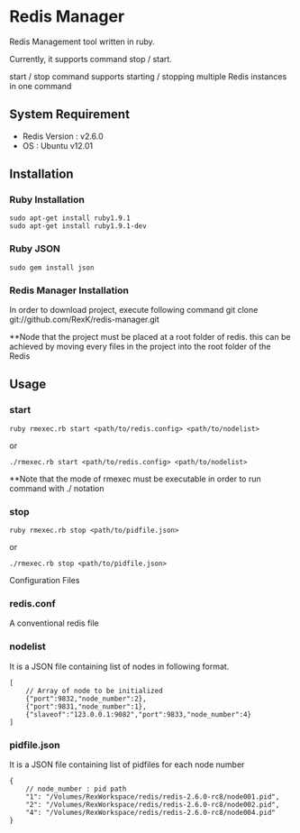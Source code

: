Redis Manager
=============
Redis Management tool written in ruby.

Currently, it supports command stop / start.

start / stop command supports starting / stopping multiple Redis instances in one command 

System Requirement
------------------
* Redis Version : v2.6.0
* OS : Ubuntu v12.01 

Installation
------------------
### Ruby Installation
	sudo apt-get install ruby1.9.1
	sudo apt-get install ruby1.9.1-dev

### Ruby JSON
	sudo gem install json
	
### Redis Manager Installation
In order to download project, execute following command
	git clone git://github.com/RexK/redis-manager.git

**Node that the project must be placed at a root folder of redis. this can be achieved by moving every files in the project into the root folder of the Redis
	 
Usage
-----
### start
	ruby rmexec.rb start <path/to/redis.config> <path/to/nodelist>
or
	
	./rmexec.rb start <path/to/redis.config> <path/to/nodelist>
**Note that the mode of rmexec must be executable in order to run command with ./ notation
### stop
	ruby rmexec.rb stop <path/to/pidfile.json>
or

	./rmexec.rb stop <path/to/pidfile.json>
	
Configuration Files
### redis.conf
A conventional redis file

### nodelist
It is a JSON file containing list of nodes in following format.
	
	[
		// Array of node to be initialized
		{"port":9832,"node_number":2},
		{"port":9831,"node_number":1},
		{"slaveof":"123.0.0.1:9082","port":9833,"node_number":4}
	]

### pidfile.json
It is a JSON file containing list of pidfiles for each node number
	
	{
		// node_number : pid path
	 	"1": "/Volumes/RexWorkspace/redis/redis-2.6.0-rc8/node001.pid",
		"2": "/Volumes/RexWorkspace/redis/redis-2.6.0-rc8/node002.pid",
		"4": "/Volumes/RexWorkspace/redis/redis-2.6.0-rc8/node004.pid"
	}
